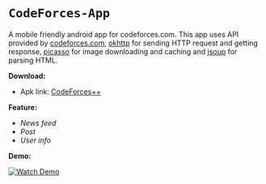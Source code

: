# `CodeForces-App`
A mobile friendly android app for codeforces.com. This app uses API provided by [codeforces.com](https://codeforces.com/api/help), [okhttp](https://github.com/square/okhttp) for sending HTTP request and getting response,  [picasso](https://github.com/square/picasso) for image downloading and caching and [jsoup](https://jsoup.org/) for parsing HTML.

**Download:**  
* Apk link: [CodeForces++](https://github.com/joyroy95/CodeForces-App/blob/master/app/release/app-release.apk)

**Feature:**
* *News feed*
* *Post*
* *User info*

**Demo:**

[![Watch Demo](https://i.ibb.co/dPPgmRM/image1.png)](https://youtu.be/ISzHxuBAvJM)
